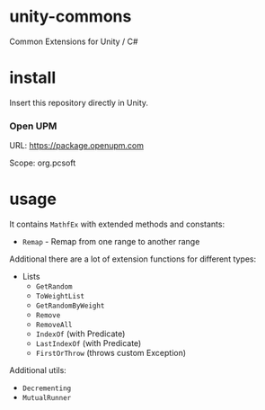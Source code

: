 # unity-commons
Common Extensions for Unity / C#

# install
Insert this repository directly in Unity.

### Open UPM
URL: https://package.openupm.com

Scope: org.pcsoft

# usage
It contains `MathfEx` with extended methods and constants:
* `Remap` - Remap from one range to another range

Additional there are a lot of extension functions for different types:
* Lists
  * `GetRandom`
  * `ToWeightList`
  * `GetRandomByWeight`
  * `Remove`
  * `RemoveAll`
  * `IndexOf` (with Predicate)
  * `LastIndexOf` (with Predicate)
  * `FirstOrThrow` (throws custom Exception)

Additional utils:
* `Decrementing`
* `MutualRunner`
